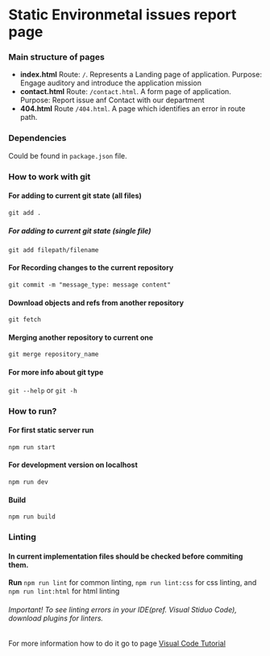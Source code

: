 # Static Environmetal issues report page
### Main structure of pages 

- **index.html** Route: `/`. Represents a Landing page of application. Purpose: Engage auditory and introduce the application mission
- **contact.html** Route: `/contact.html`. A form page of application. Purpose: Report issue anf Contact with our department
- **404.html** Route `/404.html`. A page which identifies an error in route path. 


### Dependencies 
Could be found in `package.json` file.

### How to work with git
#### For adding to current git state (all files) 
`git add .`
##### For adding to current git state (single file) 
`git add filepath/filename`

#### For Recording changes to the current repository
`git commit -m "message_type: message content"`

#### Download objects and refs from another repository
`git fetch`

#### Merging another repository to current one
`git merge repository_name`

#### For more info about git type
`git --help` or `git -h`

### How to run?
#### For first static server run 
`npm run start`
#### For development version on localhost
`npm run dev`
#### Build
`npm run build`


### Linting
#### In current implementation files should be checked before commiting them. 
**Run** `npm run lint` for common linting, `npm run lint:css` for css linting, and `npm run lint:html` for html linting
###### Important! To see linting errors in your IDE(pref. Visual Stiduo Code), download plugins for linters. 
For more information how to do it go to page [Visual Code Tutorial](https://code.visualstudio.com/docs/editor/extension-gallery) 